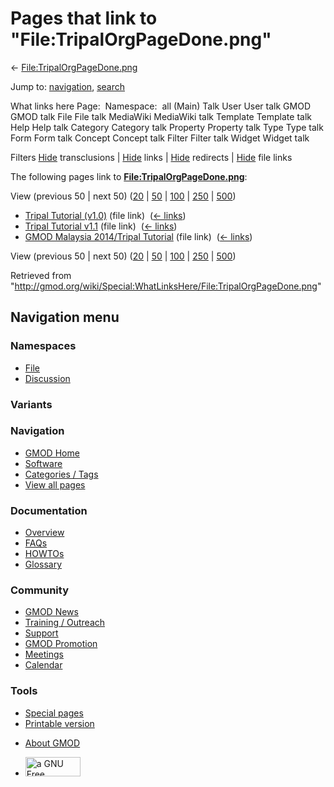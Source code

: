 <div id="mw-page-base" class="noprint">

</div>

<div id="mw-head-base" class="noprint">

</div>

<div id="content" class="mw-body" role="main">

<span id="top"></span>

<div id="mw-js-message" style="display:none;">

</div>



# <span dir="auto">Pages that link to "File:TripalOrgPageDone.png"</span>

<div id="bodyContent">

<div id="contentSub">

←
[File:TripalOrgPageDone.png](/wiki/File:TripalOrgPageDone.png "File:TripalOrgPageDone.png")

</div>

<div id="jump-to-nav" class="mw-jump">

Jump to: [navigation](#mw-navigation), [search](#p-search)

</div>

<div id="mw-content-text">

What links here Page:  Namespace:  all (Main) Talk User User talk GMOD
GMOD talk File File talk MediaWiki MediaWiki talk Template Template talk
Help Help talk Category Category talk Property Property talk Type Type
talk Form Form talk Concept Concept talk Filter Filter talk Widget
Widget talk

Filters
[Hide](/mediawiki/index.php?title=Special:WhatLinksHere/File:TripalOrgPageDone.png&hidetrans=1 "Special:WhatLinksHere/File:TripalOrgPageDone.png")
transclusions \|
[Hide](/mediawiki/index.php?title=Special:WhatLinksHere/File:TripalOrgPageDone.png&hidelinks=1 "Special:WhatLinksHere/File:TripalOrgPageDone.png")
links \|
[Hide](/mediawiki/index.php?title=Special:WhatLinksHere/File:TripalOrgPageDone.png&hideredirs=1 "Special:WhatLinksHere/File:TripalOrgPageDone.png")
redirects \|
[Hide](/mediawiki/index.php?title=Special:WhatLinksHere/File:TripalOrgPageDone.png&hideimages=1 "Special:WhatLinksHere/File:TripalOrgPageDone.png")
file links

The following pages link to
**[File:TripalOrgPageDone.png](/wiki/File:TripalOrgPageDone.png "File:TripalOrgPageDone.png")**:

View (previous 50 \| next 50)
([20](/mediawiki/index.php?title=Special:WhatLinksHere/File:TripalOrgPageDone.png&limit=20 "Special:WhatLinksHere/File:TripalOrgPageDone.png")
\|
[50](/mediawiki/index.php?title=Special:WhatLinksHere/File:TripalOrgPageDone.png&limit=50 "Special:WhatLinksHere/File:TripalOrgPageDone.png")
\|
[100](/mediawiki/index.php?title=Special:WhatLinksHere/File:TripalOrgPageDone.png&limit=100 "Special:WhatLinksHere/File:TripalOrgPageDone.png")
\|
[250](/mediawiki/index.php?title=Special:WhatLinksHere/File:TripalOrgPageDone.png&limit=250 "Special:WhatLinksHere/File:TripalOrgPageDone.png")
\|
[500](/mediawiki/index.php?title=Special:WhatLinksHere/File:TripalOrgPageDone.png&limit=500 "Special:WhatLinksHere/File:TripalOrgPageDone.png"))

- [Tripal Tutorial
  (v1.0)](/wiki/Tripal_Tutorial_(v1.0) "Tripal Tutorial (v1.0)") (file
  link) ‎ <span class="mw-whatlinkshere-tools">([←
  links](/mediawiki/index.php?title=Special:WhatLinksHere&target=Tripal+Tutorial+%28v1.0%29 "Special:WhatLinksHere"))</span>
- [Tripal Tutorial
  v1.1](/wiki/Tripal_Tutorial_v1.1 "Tripal Tutorial v1.1") (file link) ‎
  <span class="mw-whatlinkshere-tools">([←
  links](/mediawiki/index.php?title=Special:WhatLinksHere&target=Tripal+Tutorial+v1.1 "Special:WhatLinksHere"))</span>
- [GMOD Malaysia 2014/Tripal
  Tutorial](/wiki/GMOD_Malaysia_2014/Tripal_Tutorial "GMOD Malaysia 2014/Tripal Tutorial")
  (file link) ‎ <span class="mw-whatlinkshere-tools">([←
  links](/mediawiki/index.php?title=Special:WhatLinksHere&target=GMOD+Malaysia+2014%2FTripal+Tutorial "Special:WhatLinksHere"))</span>

View (previous 50 \| next 50)
([20](/mediawiki/index.php?title=Special:WhatLinksHere/File:TripalOrgPageDone.png&limit=20 "Special:WhatLinksHere/File:TripalOrgPageDone.png")
\|
[50](/mediawiki/index.php?title=Special:WhatLinksHere/File:TripalOrgPageDone.png&limit=50 "Special:WhatLinksHere/File:TripalOrgPageDone.png")
\|
[100](/mediawiki/index.php?title=Special:WhatLinksHere/File:TripalOrgPageDone.png&limit=100 "Special:WhatLinksHere/File:TripalOrgPageDone.png")
\|
[250](/mediawiki/index.php?title=Special:WhatLinksHere/File:TripalOrgPageDone.png&limit=250 "Special:WhatLinksHere/File:TripalOrgPageDone.png")
\|
[500](/mediawiki/index.php?title=Special:WhatLinksHere/File:TripalOrgPageDone.png&limit=500 "Special:WhatLinksHere/File:TripalOrgPageDone.png"))

</div>

<div class="printfooter">

Retrieved from
"<http://gmod.org/wiki/Special:WhatLinksHere/File:TripalOrgPageDone.png>"

</div>

<div id="catlinks" class="catlinks catlinks-allhidden">

</div>

<div class="visualClear">

</div>

</div>

</div>

<div id="mw-navigation">

## Navigation menu

<div id="mw-head">



<div id="left-navigation">

<div id="p-namespaces" class="vectorTabs" role="navigation"
aria-labelledby="p-namespaces-label">

### Namespaces

- <span id="ca-nstab-image"><a href="/wiki/File:TripalOrgPageDone.png" accesskey="c"
  title="View the file page [c]">File</a></span>
- <span id="ca-talk"><a
  href="/mediawiki/index.php?title=File_talk:TripalOrgPageDone.png&amp;action=edit&amp;redlink=1"
  accesskey="t"
  title="Discussion about the content page [t]">Discussion</a></span>

</div>

<div id="p-variants" class="vectorMenu emptyPortlet" role="navigation"
aria-labelledby="p-variants-label">

### 

### Variants[](#)

<div class="menu">

</div>

</div>

</div>

<div id="right-navigation">





</div>



</div>

</div>

</div>

<div id="mw-panel">

<div id="p-logo" role="banner">

<a href="/wiki/Main_Page"
style="background-image: url(http://gmod.org/images/GMOD-cogs.png);"
title="Visit the main page"></a>

</div>

<div id="p-Navigation" class="portal" role="navigation"
aria-labelledby="p-Navigation-label">

### Navigation

<div class="body">

- <span id="n-GMOD-Home">[GMOD Home](/wiki/Main_Page)</span>
- <span id="n-Software">[Software](/wiki/GMOD_Components)</span>
- <span id="n-Categories-.2F-Tags">[Categories /
  Tags](/wiki/Categories)</span>
- <span id="n-View-all-pages">[View all
  pages](/wiki/Special:AllPages)</span>

</div>

</div>

<div id="p-Documentation" class="portal" role="navigation"
aria-labelledby="p-Documentation-label">

### Documentation

<div class="body">

- <span id="n-Overview">[Overview](/wiki/Overview)</span>
- <span id="n-FAQs">[FAQs](/wiki/Category:FAQ)</span>
- <span id="n-HOWTOs">[HOWTOs](/wiki/Category:HOWTO)</span>
- <span id="n-Glossary">[Glossary](/wiki/Glossary)</span>

</div>

</div>

<div id="p-Community" class="portal" role="navigation"
aria-labelledby="p-Community-label">

### Community

<div class="body">

- <span id="n-GMOD-News">[GMOD News](/wiki/GMOD_News)</span>
- <span id="n-Training-.2F-Outreach">[Training /
  Outreach](/wiki/Training_and_Outreach)</span>
- <span id="n-Support">[Support](/wiki/Support)</span>
- <span id="n-GMOD-Promotion">[GMOD
  Promotion](/wiki/GMOD_Promotion)</span>
- <span id="n-Meetings">[Meetings](/wiki/Meetings)</span>
- <span id="n-Calendar">[Calendar](/wiki/Calendar)</span>

</div>

</div>

<div id="p-tb" class="portal" role="navigation"
aria-labelledby="p-tb-label">

### Tools

<div class="body">

- <span id="t-specialpages"><a href="/wiki/Special:SpecialPages" accesskey="q"
  title="A list of all special pages [q]">Special pages</a></span>
- <span id="t-print"><a
  href="/mediawiki/index.php?title=Special:WhatLinksHere/File:TripalOrgPageDone.png&amp;printable=yes"
  rel="alternate" accesskey="p"
  title="Printable version of this page [p]">Printable version</a></span>

</div>

</div>

</div>

</div>

<div id="footer" role="contentinfo">

- <span id="footer-places-about">[About
  GMOD](/wiki/GMOD:About "GMOD:About")</span>

<!-- -->

- <span id="footer-copyrightico">[<img src="http://www.gnu.org/graphics/gfdl-logo-small.png" width="88"
  height="31" alt="a GNU Free Documentation License" />](http://www.gnu.org/licenses/fdl-1.3.html)</span>


<div style="clear:both">

</div>

</div>
